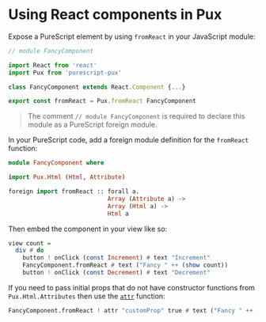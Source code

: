 # Using React components in Pux

Expose a PureScript element by using `fromReact` in your JavaScript module:

```javascript
// module FancyComponent

import React from 'react'
import Pux from 'purescript-pux'

class FancyComponent extends React.Component {...}

export const fromReact = Pux.fromReact FancyComponent
```

> The comment `// module FancyComponent` is required to declare this module as a
> PureScript foreign module.

In your PureScript code, add a foreign module definition for the `fromReact`
function:

```purescript
module FancyComponent where

import Pux.Html (Html, Attribute)

foreign import fromReact :: forall a.
                            Array (Attribute a) ->
                            Array (Html a) ->
                            Html a
```

Then embed the component in your view like so:

```purescript
view count =
  div # do
    button ! onClick (const Increment) # text "Increment"
    FancyComponent.fromReact # text ("Fancy " ++ (show count))
    button ! onClick (const Decrement) # text "Decrement"
```

If you need to pass initial props that do not have constructor functions from
`Pux.Html.Attributes` then use the
[`attr`](../API/Pux/Html/Attributes.html#attr) function:

```purescript
FancyComponent.fromReact ! attr "customProp" true # text ("Fancy " ++ (show count))
```
